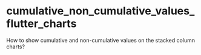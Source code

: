 # cumulative_non_cumulative_values_flutter_charts
How to show cumulative and non-cumulative values on the stacked column charts?
